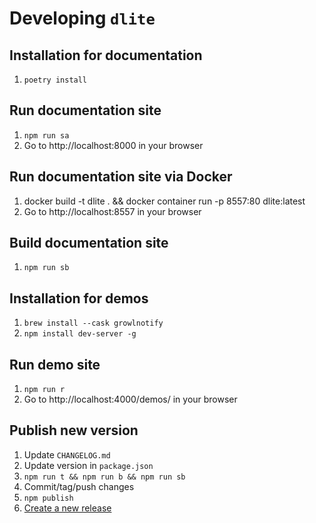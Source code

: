 # Developing `dlite`

## Installation for documentation

1. `poetry install`

## Run documentation site

1. `npm run sa`
1. Go to http://localhost:8000 in your browser

## Run documentation site via Docker

1. docker build -t dlite . && docker container run -p 8557:80 dlite:latest
1. Go to http://localhost:8557 in your browser

## Build documentation site

1. `npm run sb`

## Installation for demos

1. `brew install --cask growlnotify`
1. `npm install dev-server -g`

## Run demo site

1. `npm run r`
1. Go to http://localhost:4000/demos/ in your browser

## Publish new version

1. Update `CHANGELOG.md`
1. Update version in `package.json`
1. `npm run t && npm run b && npm run sb`
1. Commit/tag/push changes
1. `npm publish`
1. [Create a new release](https://github.com/adamghill/dlite/releases/new)
